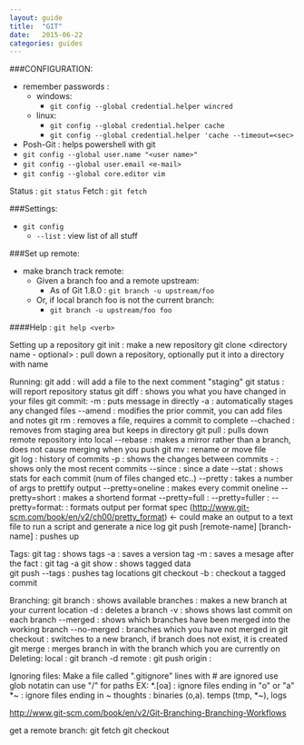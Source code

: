 ```yaml
---
layout: guide
title:  "GIT"
date:   2015-06-22
categories: guides
---
```


###CONFIGURATION:
* remember passwords : 
    * windows:    
        * `git config --global credential.helper wincred`
    * linux:      
        * `git config --global credential.helper cache`
        * `git config --global credential.helper 'cache --timeout=<sec>`
* Posh-Git : helps powershell with git
* `git config --global user.name "<user name>"`
* `git config --global user.email <e-mail>`
* `git config --global core.editor vim`


Status : `git status`
Fetch : `git fetch`


###Settings:
* `git config`
    * `--list` : view list of all stuff

###Set up remote:
* make branch track remote:
    * Given a branch foo and a remote upstream:
        * As of Git 1.8.0 : `git branch -u upstream/foo`
    * Or, if local branch foo is not the current branch:
        * `git branch -u upstream/foo foo`




####Help : `git help <verb>`

Setting up a repository
    git init : make a new repository
    git clone <URL> <directory name - optional> : pull down a repository, optionally put it into a directory with name <directory name>


Running:
    git add <filename> : will add a file to the next comment "staging"
    git status : will report repository status
    git diff : shows you what you have changed in your files
    git commit:
        -m <message> : puts message in directly
        -a : automatically stages any changed files
        --amend : modifies the prior commit, you can add files and notes
    git rm : removes a file, requires a commit to complete
        --chached : removes from staging area but keeps in directory 
    git pull : pulls down remote repository into local
        --rebase : makes a mirror rather than a branch, does not cause merging when you push
    git mv <source> <destination> : rename or move file  
    git log : history of commits
        -p : shows the changes between commits
        -<n> : shows only the <n> most recent commits 
        --since : since a date
        --stat : shows stats for each commit (num of files changed etc..)
        --pretty : takes a number of args to prettify output
            --pretty=oneline : makes every commit oneline
            --pretty=short : makes a shortend format
            --pretty=full : 
            --pretty=fuller :
            --pretty=format: <format> : formats output per format spec (http://www.git-scm.com/book/en/v2/ch00/pretty_format) <- could make an output to a text file to run a script and generate a nice log
    git push [remote-name] [branch-name] : pushes up

Tags:
    git tag : shows tags
        -a <version> : saves a version tag
        -m <message> : saves a mesage
        after the fact : git tag -a <version> <begining of commit checksum>
    git show <verion> : shows tagged data   
    git push <remoterepo> --tags : pushes tag locations
    git checkout -b <newBranch> <tag> : checkout a tagged commit

Branching:
    git branch : shows available branches
        <newBranch> : makes a new branch at your current location
        -d <branch> : deletes a branch
        -v : shows shows last commit on each branch
        --merged : shows which branches have been merged into the working branch
        --no-merged : branches which you have not merged in
    git checkout <branch> : switches to a new branch, if branch does not exist, it is created
    git merge <branch in> : merges branch in with the branch which you are currently on
    Deleting:
        local : git branch -d <branch>
        remote : git push origin :<remoteBranch>



Ignoring files:
    Make a file called ".gitignore"
        lines with # are ignored
        use glob notatin
        can use "/" for paths
        EX:
            *.[oa] : ignore files ending in "o" or "a"
            *~ : ignore files ending in ~
        thoughts : binaries (o,a). temps (tmp, *~), logs



http://www.git-scm.com/book/en/v2/Git-Branching-Branching-Workflows

get a remote branch:
    git fetch <origin> <branch>
    git checkout <branch>